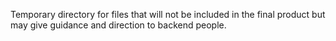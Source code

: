 Temporary directory for files that will not be included in the final
product but may give guidance and direction to backend people. 